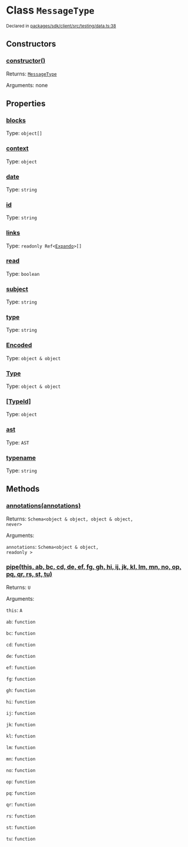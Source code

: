 # Class `MessageType`
<sub>Declared in [packages/sdk/client/src/testing/data.ts:38](https://github.com/dxos/dxos/blob/d7adf231c/packages/sdk/client/src/testing/data.ts#L38)</sub>




## Constructors
### [constructor()]()




Returns: <code>[MessageType](/api/@dxos/client/classes/MessageType)</code>

Arguments: none





## Properties
### [blocks](https://github.com/dxos/dxos/blob/d7adf231c/packages/sdk/client/src/testing/data.ts#L42)
Type: <code>object[]</code>



### [context](https://github.com/dxos/dxos/blob/d7adf231c/packages/sdk/client/src/testing/data.ts#L45)
Type: <code>object</code>



### [date](https://github.com/dxos/dxos/blob/d7adf231c/packages/sdk/client/src/testing/data.ts#L40)
Type: <code>string</code>



### [id]()
Type: <code>string</code>



### [links](https://github.com/dxos/dxos/blob/d7adf231c/packages/sdk/client/src/testing/data.ts#L43)
Type: <code>readonly Ref&lt;[Expando](/api/@dxos/client/interfaces/Expando)&gt;[]</code>



### [read](https://github.com/dxos/dxos/blob/d7adf231c/packages/sdk/client/src/testing/data.ts#L44)
Type: <code>boolean</code>



### [subject](https://github.com/dxos/dxos/blob/d7adf231c/packages/sdk/client/src/testing/data.ts#L41)
Type: <code>string</code>



### [type](https://github.com/dxos/dxos/blob/d7adf231c/packages/sdk/client/src/testing/data.ts#L39)
Type: <code>string</code>



### [Encoded]()
Type: <code>object & object</code>



### [Type]()
Type: <code>object & object</code>



### [[TypeId]]()
Type: <code>object</code>



### [ast]()
Type: <code>AST</code>



### [typename]()
Type: <code>string</code>




## Methods
### [annotations(annotations)]()




Returns: <code>Schema&lt;object & object, object & object, never&gt;</code>

Arguments: 

`annotations`: <code>Schema&lt;object & object, readonly &gt;</code>


### [pipe(this, ab, bc, cd, de, ef, fg, gh, hi, ij, jk, kl, lm, mn, no, op, pq, qr, rs, st, tu)]()




Returns: <code>U</code>

Arguments: 

`this`: <code>A</code>

`ab`: <code>function</code>

`bc`: <code>function</code>

`cd`: <code>function</code>

`de`: <code>function</code>

`ef`: <code>function</code>

`fg`: <code>function</code>

`gh`: <code>function</code>

`hi`: <code>function</code>

`ij`: <code>function</code>

`jk`: <code>function</code>

`kl`: <code>function</code>

`lm`: <code>function</code>

`mn`: <code>function</code>

`no`: <code>function</code>

`op`: <code>function</code>

`pq`: <code>function</code>

`qr`: <code>function</code>

`rs`: <code>function</code>

`st`: <code>function</code>

`tu`: <code>function</code>


